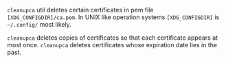 `cleanupca` util deletes certain certificates in pem file
`[XDG_CONFIGDIR]/ca.pem`.  In UNIX like operation systems
`[XDG_CONFIGDIR]` is `~/.config/` most likely.

`cleanupca` deletes copies of certificates so that each certificate
appears at most once.  `cleanupca` deletes certificates whose expiration
date lies in the past.
